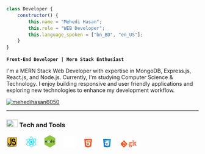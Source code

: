 ``` javascript
class Developer {
    constructor() {
        this.name = "Mehedi Hasan";
        this.role = "WEB Developer";
        this.language_spoken = ["bn_BD", "en_US"];
    }
}

```
 **`Front-End Developer | Mern Stack Enthusiast`**

I'm a MERN Stack Web Developer with expertise in MongoDB, Express.js, React.js, and Node.js. Currently, I'm studying Computer Science & Technology. I enjoy building responsive and user friendly applications and exploring new technologies to enhance my development workflow.


<p align="left">
    <a href="https://twitter.com/mehedihasan6050" target="blank"><img src="https://img.shields.io/twitter/follow/mehedihasan6050?logo=twitter&style=for-the-badge" alt="mehedihasan6050" /></a>  
   </p>

---

###  <img src="https://github.com/mehedihasa605/mehedihasa605/blob/main/assets/tech.gif" width="30" height="20" /> Tech and Tools

<div align="left">
 <img src="https://github.com/mehedihasan605/mehedihasan605/blob/main/assets/javascript.gif" width="30"> &nbsp; &nbsp; 
<!--  <img src="https://github.com/mehedihasa605/mehedihasa605/blob/main/assets/typescript.png" width="25"> &nbsp; &nbsp; -->
 <img src="https://github.com/mehedihasan605/mehedihasan605/blob/main/assets/react.gif" width="30"> &nbsp; &nbsp; 
 <img src="https://github.com/mehedihasan605/mehedihasan605/blob/main/assets/node.gif" width="30"> &nbsp; &nbsp; 
<!--  <img src="https://github.com/mehedihasa605/mehedihasa605/blob/main/assets/express.gif" width="30"> &nbsp; &nbsp;  -->
<!--  <img src="https://github.com/mehedihasa605/mehedihasa605/blob/main/assets/nextjs.svg" width="30px"/> &nbsp; &nbsp;  -->
 <img src="https://github.com/mehedihasan605/mehedihasan605/blob/main/assets/mongodb.gif" width="30"> &nbsp; &nbsp; 
 <img src="https://github.com/mehedihasan605/mehedihasan605/blob/main/assets/html.gif" width="30"> &nbsp; &nbsp; 
 <img src="https://github.com/mehedihasan605/mehedihasan605/blob/main/assets/css.gif" width="30"> &nbsp; &nbsp; 
 <img src="https://github.com/mehedihasan605/mehedihasan605/blob/main/assets/git.gif" width="45"> &nbsp; &nbsp; 
</div>
